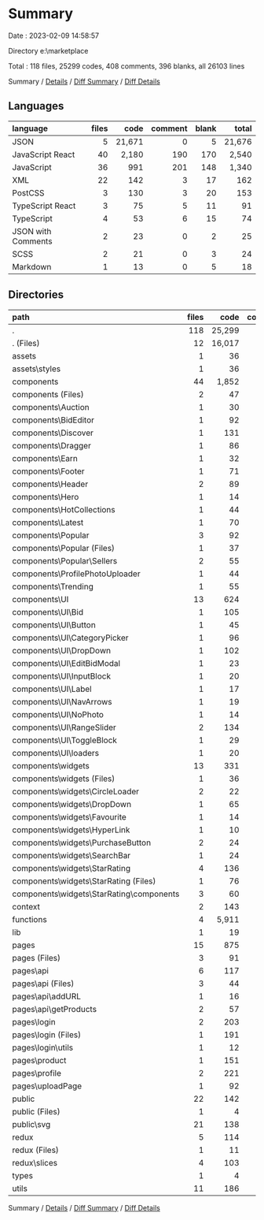 # Summary

Date : 2023-02-09 14:58:57

Directory e:\\marketplace

Total : 118 files,  25299 codes, 408 comments, 396 blanks, all 26103 lines

Summary / [Details](details.md) / [Diff Summary](diff.md) / [Diff Details](diff-details.md)

## Languages
| language | files | code | comment | blank | total |
| :--- | ---: | ---: | ---: | ---: | ---: |
| JSON | 5 | 21,671 | 0 | 5 | 21,676 |
| JavaScript React | 40 | 2,180 | 190 | 170 | 2,540 |
| JavaScript | 36 | 991 | 201 | 148 | 1,340 |
| XML | 22 | 142 | 3 | 17 | 162 |
| PostCSS | 3 | 130 | 3 | 20 | 153 |
| TypeScript React | 3 | 75 | 5 | 11 | 91 |
| TypeScript | 4 | 53 | 6 | 15 | 74 |
| JSON with Comments | 2 | 23 | 0 | 2 | 25 |
| SCSS | 2 | 21 | 0 | 3 | 24 |
| Markdown | 1 | 13 | 0 | 5 | 18 |

## Directories
| path | files | code | comment | blank | total |
| :--- | ---: | ---: | ---: | ---: | ---: |
| . | 118 | 25,299 | 408 | 396 | 26,103 |
| . (Files) | 12 | 16,017 | 2 | 21 | 16,040 |
| assets | 1 | 36 | 0 | 4 | 40 |
| assets\\styles | 1 | 36 | 0 | 4 | 40 |
| components | 44 | 1,852 | 175 | 186 | 2,213 |
| components (Files) | 2 | 47 | 0 | 6 | 53 |
| components\\Auction | 1 | 30 | 0 | 3 | 33 |
| components\\BidEditor | 1 | 92 | 171 | 12 | 275 |
| components\\Discover | 1 | 131 | 0 | 8 | 139 |
| components\\Dragger | 1 | 86 | 0 | 8 | 94 |
| components\\Earn | 1 | 32 | 0 | 2 | 34 |
| components\\Footer | 1 | 71 | 0 | 2 | 73 |
| components\\Header | 2 | 89 | 0 | 6 | 95 |
| components\\Hero | 1 | 14 | 0 | 2 | 16 |
| components\\HotCollections | 1 | 44 | 0 | 2 | 46 |
| components\\Latest | 1 | 70 | 0 | 2 | 72 |
| components\\Popular | 3 | 92 | 0 | 9 | 101 |
| components\\Popular (Files) | 1 | 37 | 0 | 3 | 40 |
| components\\Popular\\Sellers | 2 | 55 | 0 | 6 | 61 |
| components\\ProfilePhotoUploader | 1 | 44 | 0 | 3 | 47 |
| components\\Trending | 1 | 55 | 0 | 4 | 59 |
| components\\UI | 13 | 624 | 4 | 66 | 694 |
| components\\UI\\Bid | 1 | 105 | 0 | 6 | 111 |
| components\\UI\\Button | 1 | 45 | 0 | 6 | 51 |
| components\\UI\\CategoryPicker | 1 | 96 | 0 | 6 | 102 |
| components\\UI\\DropDown | 1 | 102 | 1 | 6 | 109 |
| components\\UI\\EditBidModal | 1 | 23 | 0 | 6 | 29 |
| components\\UI\\InputBlock | 1 | 20 | 0 | 2 | 22 |
| components\\UI\\Label | 1 | 17 | 0 | 3 | 20 |
| components\\UI\\NavArrows | 1 | 19 | 0 | 2 | 21 |
| components\\UI\\NoPhoto | 1 | 14 | 0 | 2 | 16 |
| components\\UI\\RangeSlider | 2 | 134 | 3 | 22 | 159 |
| components\\UI\\ToggleBlock | 1 | 29 | 0 | 2 | 31 |
| components\\UI\\loaders | 1 | 20 | 0 | 3 | 23 |
| components\\widgets | 13 | 331 | 0 | 51 | 382 |
| components\\widgets (Files) | 1 | 36 | 0 | 6 | 42 |
| components\\widgets\\CircleLoader | 2 | 22 | 0 | 4 | 26 |
| components\\widgets\\DropDown | 1 | 65 | 0 | 3 | 68 |
| components\\widgets\\Favourite | 1 | 14 | 0 | 2 | 16 |
| components\\widgets\\HyperLink | 1 | 10 | 0 | 2 | 12 |
| components\\widgets\\PurchaseButton | 2 | 24 | 0 | 4 | 28 |
| components\\widgets\\SearchBar | 1 | 24 | 0 | 2 | 26 |
| components\\widgets\\StarRating | 4 | 136 | 0 | 28 | 164 |
| components\\widgets\\StarRating (Files) | 1 | 76 | 0 | 11 | 87 |
| components\\widgets\\StarRating\\components | 3 | 60 | 0 | 17 | 77 |
| context | 2 | 143 | 5 | 23 | 171 |
| functions | 4 | 5,911 | 4 | 6 | 5,921 |
| lib | 1 | 19 | 5 | 6 | 30 |
| pages | 15 | 875 | 195 | 83 | 1,153 |
| pages (Files) | 3 | 91 | 5 | 8 | 104 |
| pages\\api | 6 | 117 | 1 | 27 | 145 |
| pages\\api (Files) | 3 | 44 | 1 | 12 | 57 |
| pages\\api\\addURL | 1 | 16 | 0 | 5 | 21 |
| pages\\api\\getProducts | 2 | 57 | 0 | 10 | 67 |
| pages\\login | 2 | 203 | 0 | 13 | 216 |
| pages\\login (Files) | 1 | 191 | 0 | 11 | 202 |
| pages\\login\\utils | 1 | 12 | 0 | 2 | 14 |
| pages\\product | 1 | 151 | 3 | 9 | 163 |
| pages\\profile | 2 | 221 | 0 | 17 | 238 |
| pages\\uploadPage | 1 | 92 | 186 | 9 | 287 |
| public | 22 | 142 | 3 | 17 | 162 |
| public (Files) | 1 | 4 | 0 | 1 | 5 |
| public\\svg | 21 | 138 | 3 | 16 | 157 |
| redux | 5 | 114 | 0 | 21 | 135 |
| redux (Files) | 1 | 11 | 0 | 2 | 13 |
| redux\\slices | 4 | 103 | 0 | 19 | 122 |
| types | 1 | 4 | 0 | 2 | 6 |
| utils | 11 | 186 | 19 | 27 | 232 |

Summary / [Details](details.md) / [Diff Summary](diff.md) / [Diff Details](diff-details.md)